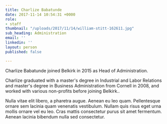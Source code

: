 ```yaml
---
title: Charlize Babatunde
date: 2017-11-14 10:54:31 +0000
role:
- staff
thumbnail: "/uploads/2017/11/14/william-stitt-162611.jpg"
sub_heading: Administration
email: ''
linkedin: ''
layout: person
published: false

---
```

Charlize Babatunde joined Belkirk in 2015 as Head of Administration.

Charlize graduated with a master's degree in Industrial and Labor Relations and master's degree in Business Administration from Cornell in 2008, and worked with various non-profits before joining Belkirk..

Nulla vitae elit libero, a pharetra augue. Aenean eu leo quam. Pellentesque ornare sem lacinia quam venenatis vestibulum. Nullam quis risus eget urna mollis ornare vel eu leo. Cras mattis consectetur purus sit amet fermentum. Aenean lacinia bibendum nulla sed consectetur.